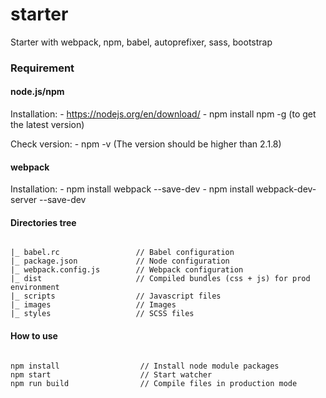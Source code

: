 # starter

Starter with webpack, npm, babel, autoprefixer, sass, bootstrap


### Requirement

#### node.js/npm
Installation:
    - https://nodejs.org/en/download/
    - npm install npm -g (to get the latest version)

Check version:
    - npm -v (The version should be higher than 2.1.8)

#### webpack
Installation:
    - npm install webpack --save-dev
    - npm install webpack-dev-server --save-dev

#### Directories tree

```

|_ babel.rc                 // Babel configuration
|_ package.json             // Node configuration
|_ webpack.config.js        // Webpack configuration
|_ dist                     // Compiled bundles (css + js) for prod environment
|_ scripts                  // Javascript files
|_ images                   // Images
|_ styles                   // SCSS files

```

#### How to use

```

npm install                  // Install node module packages
npm start                    // Start watcher
npm run build                // Compile files in production mode

```

